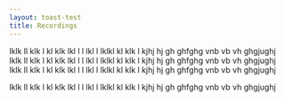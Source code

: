 ```yaml
---
layout: toast-test
title: Recordings
---
```

lklk ll klk l kl klk lkl l l lkl l lklkl kl klk l kjhj hj gh ghfghg  vnb vb vh ghgjughj lklk ll klk l kl klk lkl l l lkl l lklkl kl klk l kjhj hj gh ghfghg  vnb vb vh ghgjughj lklk ll klk l kl klk lkl l l lkl l lklkl kl klk l kjhj hj gh ghfghg  vnb vb vh ghgjughj

lklk ll klk l kl klk lkl l l lkl l lklkl kl klk l kjhj hj gh ghfghg  vnb vb vh ghgjughj
